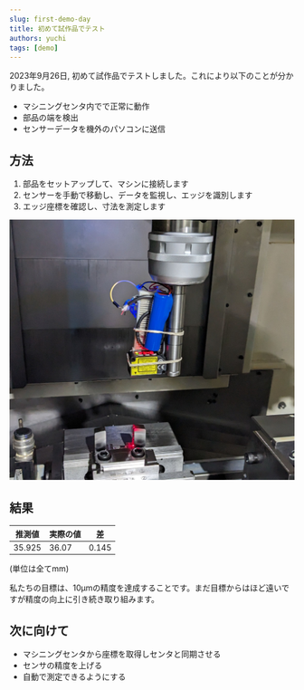 ```yaml
---
slug: first-demo-day
title: 初めて試作品でテスト
authors: yuchi
tags: [demo]
---
```


2023年9月26日, 初めて試作品でテストしました。これにより以下のことが分かりました。
 - マシニングセンタ内でで正常に動作
 - 部品の端を検出
 - センサーデータを機外のパソコンに送信


<!--truncate-->

## 方法
1. 部品をセットアップして、マシンに接続します
2. センサーを手動で移動し、データを監視し、エッジを識別します
3. エッジ座標を確認し、寸法を測定します


![Demo](./demo.jpg)


## 結果

| 推測値 | 実際の値 | 差 |
| --- | --- | --- |
| 35.925 | 36.07 | 0.145 |
(単位は全てmm)

私たちの目標は、10µmの精度を達成することです。まだ目標からはほど遠いですが精度の向上に引き続き取り組みます。

## 次に向けて

- マシニングセンタから座標を取得しセンタと同期させる
- センサの精度を上げる
- 自動で測定できるようにする
